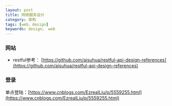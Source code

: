 ```yaml
---
layout: post
title: 网络服务设计
category: 架构
tags: [web，design]
keywords: design， web
---
```


### 网站
- restful参考： [https://github.com/aisuhua/restful-api-design-references](https://github.com/aisuhua/restful-api-design-references)

### 登录
单点登陆：[https://www.cnblogs.com/EzrealLiu/p/5559255.html](https://www.cnblogs.com/EzrealLiu/p/5559255.html)

